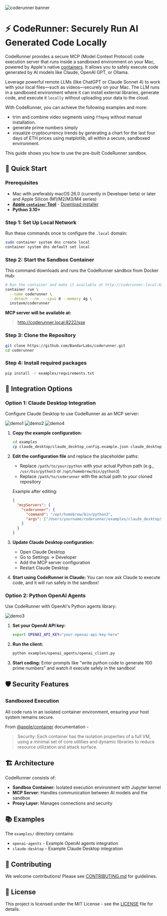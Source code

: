 ![coderunner banner](images/coderunner_banner.jpeg)
# ⚡ CodeRunner: Securely Run AI Generated Code Locally

CodeRunner provides a secure MCP (Model Context Protocol) code execution server that runs inside a sandboxed environment on your Mac, powered by Apple's native [containers](https://github.com/apple/container). It allows you to safely execute code generated by AI models like Claude, OpenAI GPT, or Ollama.

Leverage powerful remote LLMs (like ChatGPT or Claude Sonnet 4) to work with your local files—such as videos—securely on your Mac. The LLM runs in a sandboxed environment where it can install external libraries, generate code, and execute it `locally` without uploading your data to the cloud.

With CodeRunner, you can achieve the following examples and more:

 * trim and combine video segments using `ffmpeg` without manual installation.
 * generate prime numbers simply
 * visualize cryptocurrency trends by generating a chart for the last four days of ETH prices using matplotlib, all within a secure, sandboxed environment.


This guide shows you how to use the pre-built CodeRunner sandbox.

## 🚀 Quick Start

### Prerequisites

- Mac with preferably macOS 26.0 (currently in Developer beta) or later and Apple Silicon (M1/M2/M3/M4 series)
- **[Apple `container` Tool](https://github.com/apple/container)** - [Download installer](https://github.com/apple/container/releases/download/0.1.0/container-0.1.0-installer-signed.pkg)
- **Python 3.10+**

### Step 1: Set Up Local Network

Run these commands once to configure the `.local` domain:

```bash
sudo container system dns create local
container system dns default set local
```

### Step 2: Start the Sandbox Container

This command downloads and runs the CodeRunner sandbox from Docker Hub:

```bash
# Run the container and make it available at http://coderunner.local:8222/sse
container run \
  --name coderunner \
  --detach --rm  --cpus 8 --memory 4g \
  instavm/coderunner
```

**MCP server will be available at:**
> http://coderunner.local:8222/sse

### Step 3: Clone the Repository

```bash
git clone https://github.com/BandarLabs/coderunner.git
cd coderunner
```

### Step 4: Install required packages

   ```bash
   pip install -r examples/requirements.txt
   ```

## 🔌 Integration Options

### Option 1: Claude Desktop Integration

Configure Claude Desktop to use CodeRunner as an MCP server:

![demo1](images/demo.png)
![demo2](images/demo2.png)
![demo4](images/demo4.png)


1. **Copy the example configuration:**
   ```bash
   cd examples
   cp claude_desktop/claude_desktop_config.example.json claude_desktop/claude_desktop_config.json
   ```

2. **Edit the configuration file** and replace the placeholder paths:
   - Replace `/path/to/your/python` with your actual Python path (e.g., `/usr/bin/python3` or `/opt/homebrew/bin/python3`)
   - Replace `/path/to/coderunner` with the actual path to your cloned repository

   Example after editing:
   ```json
   {
     "mcpServers": {
       "coderunner": {
         "command": "/opt/homebrew/bin/python3",
         "args": ["/Users/yourname/coderunner/examples/claude_desktop/mcpproxy.py"]
       }
     }
   }
   ```

3. **Update Claude Desktop configuration:**
   - Open Claude Desktop
   - Go to Settings → Developer
   - Add the MCP server configuration
   - Restart Claude Desktop

4. **Start using CodeRunner in Claude:**
   You can now ask Claude to execute code, and it will run safely in the sandbox!

### Option 2: Python OpenAI Agents

Use CodeRunner with OpenAI's Python agents library:

![demo3](images/demo3.png)

1. **Set your OpenAI API key:**
   ```bash
   export OPENAI_API_KEY="your-openai-api-key-here"
   ```

2. **Run the client:**
   ```bash
   python examples/openai_agents/openai_client.py
   ```

4. **Start coding:**
   Enter prompts like "write python code to generate 100 prime numbers" and watch it execute safely in the sandbox!

## 🛡️ Security Features

### Sandboxed Execution
All code runs in an isolated container environment, ensuring your host system remains secure.

From [@apple/container](https://github.com/apple/container/blob/main/docs/technical-overview.md) documentation -
>Security: Each container has the isolation properties of a full VM, using a minimal set of core utilities and dynamic libraries to reduce resource utilization and attack surface.

## 🏗️ Architecture

CodeRunner consists of:
- **Sandbox Container:** Isolated execution environment with Jupyter kernel
- **MCP Server:** Handles communication between AI models and the sandbox
- **Proxy Layer:** Manages connections and security

## 📚 Examples

The `examples/` directory contains:
- `openai-agents` - Example OpenAI agents integration
- `claude-desktop` - Example Claude Desktop integration


## 🤝 Contributing

We welcome contributions! Please see [CONTRIBUTING.md](CONTRIBUTING.md) for guidelines.

## 📄 License

This project is licensed under the MIT License - see the [LICENSE](LICENSE) file for details.
